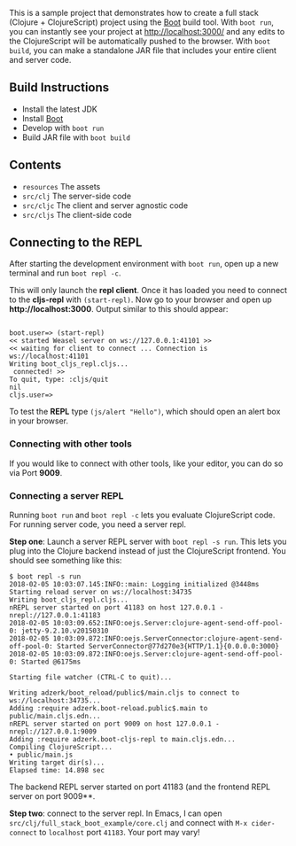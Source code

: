 This is a sample project that demonstrates how to create a full stack (Clojure + ClojureScript) project using the [Boot](http://boot-clj.com/) build tool. With `boot run`, you can instantly see your project at [http://localhost:3000/](http://localhost:3000/) and any edits to the ClojureScript will be automatically pushed to the browser. With `boot build`, you can make a standalone JAR file that includes your entire client and server code.

## Build Instructions

* Install the latest JDK
* Install [Boot](http://boot-clj.com/)
* Develop with `boot run`
* Build JAR file with `boot build`

## Contents

* `resources` The assets
* `src/clj` The server-side code
* `src/cljc` The client and server agnostic code
* `src/cljs` The client-side code

## Connecting to the REPL
After starting the development environment with `boot run`, open up a new terminal and run `boot repl -c`.

This will only launch the **repl client**.
Once it has loaded you need to connect to the **cljs-repl** with `(start-repl)`. Now go to your browser and open up **http://localhost:3000**.
Output similar to this should appear: 
```

boot.user=> (start-repl)
<< started Weasel server on ws://127.0.0.1:41101 >>
<< waiting for client to connect ... Connection is ws://localhost:41101
Writing boot_cljs_repl.cljs...
 connected! >>
To quit, type: :cljs/quit
nil
cljs.user=>

```
To test the **REPL** type `(js/alert "Hello")`, which should open an alert box in your browser.

### Connecting with other tools
If you would like to connect with other tools, like your editor, you can do so via Port **9009**.

### Connecting a server REPL
Running `boot run` and `boot repl -c` lets you evaluate ClojureScript code. For running server code, you need a server repl.

**Step one**: Launch a server REPL server with `boot repl -s run`. This lets you plug into the Clojure backend instead of just the ClojureScript frontend. You should see something like this:

```
$ boot repl -s run
2018-02-05 10:03:07.145:INFO::main: Logging initialized @3448ms
Starting reload server on ws://localhost:34735
Writing boot_cljs_repl.cljs...
nREPL server started on port 41183 on host 127.0.0.1 - nrepl://127.0.0.1:41183
2018-02-05 10:03:09.652:INFO:oejs.Server:clojure-agent-send-off-pool-0: jetty-9.2.10.v20150310
2018-02-05 10:03:09.872:INFO:oejs.ServerConnector:clojure-agent-send-off-pool-0: Started ServerConnector@77d270e3{HTTP/1.1}{0.0.0.0:3000}
2018-02-05 10:03:09.872:INFO:oejs.Server:clojure-agent-send-off-pool-0: Started @6175ms

Starting file watcher (CTRL-C to quit)...

Writing adzerk/boot_reload/public$/main.cljs to connect to ws://localhost:34735...
Adding :require adzerk.boot-reload.public$.main to public/main.cljs.edn...
nREPL server started on port 9009 on host 127.0.0.1 - nrepl://127.0.0.1:9009
Adding :require adzerk.boot-cljs-repl to main.cljs.edn...
Compiling ClojureScript...
• public/main.js
Writing target dir(s)...
Elapsed time: 14.898 sec
```

The backend REPL server started on port 41183 (and the frontend REPL server on port 9009**.

**Step two**: connect to the server repl. In Emacs, I can open `src/clj/full_stack_boot_example/core.clj` and connect with `M-x cider-connect` to `localhost` port `41183`. Your port may vary!
